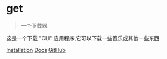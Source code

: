 # get

> 一个下载器.

这是一个下载 "CLI" 应用程序,它可以下载一些音乐或其他一些东西.

[Installation](installation.md)
[Docs](docs.md)
[GitHub](https://github.com/fzdwx/get)
